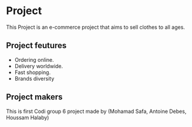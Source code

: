 # Project

This Project is an e-commerce project that aims to sell clothes to all ages.

## Project feutures

- Ordering online.
- Delivery worldwide.
- Fast shopping.
- Brands diversity

## Project makers

This is first Codi group 6 project made by (Mohamad Safa, Antoine Debes, Houssam Halaby)
